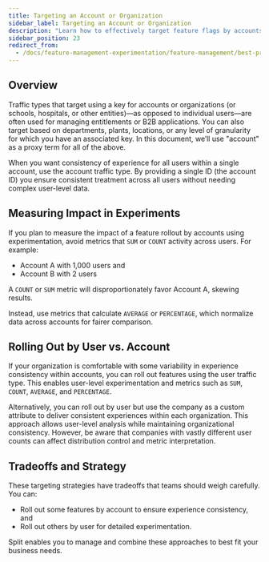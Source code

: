 ```yaml
---
title: Targeting an Account or Organization
sidebar_label: Targeting an Account or Organization
description: "Learn how to effectively target feature flags by accounts or organizations (such as schools, hospitals, departments, or any group with a unique key) instead of individual users."
sidebar_position: 23
redirect_from:
  - /docs/feature-management-experimentation/feature-management/best-practices/best-practices-when-targeting-an-account-or-organization/
---
```


## Overview

Traffic types that target using a key for accounts or organizations (or schools, hospitals, or other entities)—as opposed to individual users—are often used for managing entitlements or B2B applications. You can also target based on departments, plants, locations, or any level of granularity for which you have an associated key. In this document, we’ll use "account" as a proxy term for all of the above.

When you want consistency of experience for all users within a single account, use the account traffic type. By providing a single ID (the account ID) you ensure consistent treatment across all users without needing complex user-level data.

## Measuring Impact in Experiments

If you plan to measure the impact of a feature rollout by accounts using experimentation, avoid metrics that `SUM` or `COUNT` activity across users. For example:

* Account A with 1,000 users and
* Account B with 2 users

A `COUNT` or `SUM` metric will disproportionately favor Account A, skewing results.

Instead, use metrics that calculate `AVERAGE` or `PERCENTAGE`, which normalize data across accounts for fairer comparison.

## Rolling Out by User vs. Account

If your organization is comfortable with some variability in experience consistency within accounts, you can roll out features using the user traffic type. This enables user-level experimentation and metrics such as `SUM`, `COUNT`, `AVERAGE`, and `PERCENTAGE`.

Alternatively, you can roll out by user but use the company as a custom attribute to deliver consistent experiences within each organization. This approach allows user-level analysis while maintaining organizational consistency. However, be aware that companies with vastly different user counts can affect distribution control and metric interpretation.

## Tradeoffs and Strategy

These targeting strategies have tradeoffs that teams should weigh carefully. You can:

* Roll out some features by account to ensure experience consistency, and
* Roll out others by user for detailed experimentation.

Split enables you to manage and combine these approaches to best fit your business needs.